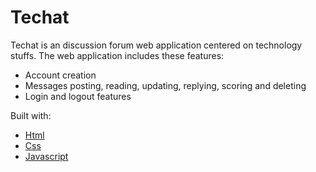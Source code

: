 # Techat

Techat is an discussion forum web application centered on technology stuffs.
The web application includes these features:

- Account creation
- Messages posting, reading, updating, replying, scoring and deleting
- Login and logout features

Built with:

- [Html]()
- [Css]()
- [Javascript]()